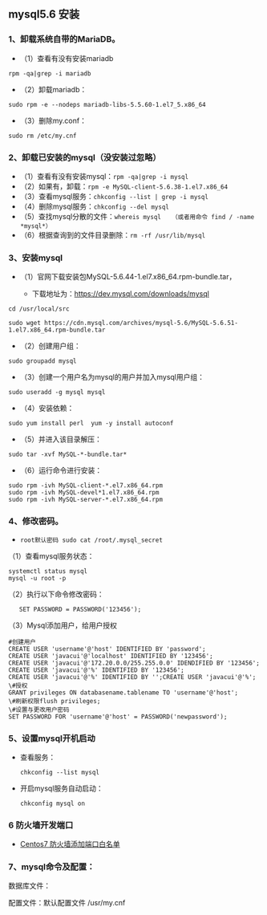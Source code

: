 ## mysql5.6 安装



### 1、卸载系统自带的MariaDB。

- （1）查看有没有安装mariadb
```
rpm -qa|grep -i mariadb
```

- （2）卸载mariadb：

```
sudo rpm -e --nodeps mariadb-libs-5.5.60-1.el7_5.x86_64
```

- （3）删除my.conf：

```
sudo rm /etc/my.cnf
```

### 2、卸载已安装的mysql（没安装过忽略）

- （1）查看有没有安装mysql：`rpm -qa|grep -i mysql`
- （2）如果有，卸载：`rpm -e MySQL-client-5.6.38-1.el7.x86_64`
- （3）查看mysql服务：`chkconfig --list | grep -i mysql`
- （4）删除mysql服务：`chkconfig --del mysql`
- （5）查找mysql分散的文件：`whereis mysql   （或者用命令 find / -name *mysql*）`
- （6）根据查询到的文件目录删除：`rm -rf /usr/lib/mysql`

### 3、安装mysql 

- （1）官网下载安装包MySQL-5.6.44-1.el7.x86_64.rpm-bundle.tar，

  - 下载地址为：https://dev.mysql.com/downloads/mysql
```
cd /usr/local/src 

sudo wget https://cdn.mysql.com/archives/mysql-5.6/MySQL-5.6.51-1.el7.x86_64.rpm-bundle.tar

```

- （2）创建用户组：
```
sudo groupadd mysql
```

- （3）创建一个用户名为mysql的用户并加入mysql用户组：
```
sudo useradd -g mysql mysql
```

- （4）安装依赖： 
```
sudo yum install perl  yum -y install autoconf
```

- （5）并进入该目录解压：
```
sudo tar -xvf MySQL-*-bundle.tar*
```

- （6）运行命令进行安装：

```
sudo rpm -ivh MySQL-client-*.el7.x86_64.rpm
sudo rpm -ivh MySQL-devel*1.el7.x86_64.rpm
sudo rpm -ivh MySQL-server-*.el7.x86_64.rpm
```

  

### 4、修改密码。

- `root默认密码 sudo cat /root/.mysql_secret`

（1）查看mysql服务状态：

```
systemctl status mysql
mysql -u root -p
```

（2）执行以下命令修改密码：

`	SET PASSWORD = PASSWORD('123456');`

（3）Mysql添加用户，给用户授权

```
#创建用户
CREATE USER 'username'@'host' IDENTIFIED BY 'password';
CREATE USER 'javacui'@'localhost' IDENTIFIED BY '123456';
CREATE USER 'javacui'@'172.20.0.0/255.255.0.0' IDENDIFIED BY '123456';
CREATE USER 'javacui'@'%' IDENTIFIED BY '123456';
CREATE USER 'javacui'@'%' IDENTIFIED BY '';CREATE USER 'javacui'@'%';
\#授权
GRANT privileges ON databasename.tablename TO 'username'@'host';
\#刷新权限flush privileges;
\#设置与更改用户密码
SET PASSWORD FOR 'username'@'host' = PASSWORD('newpassword');
```

### 5、设置mysql开机启动

- 查看服务：

  `chkconfig --list mysql`

- 开启mysql服务自动启动：

  `chkconfig mysql on`

### 6 防火墙开发端口
- [Centos7 防火墙添加端口白名单](https://app.yinxiang.com/shard/s33/nl/9786851/4e2fb976-00d4-4195-bb00-e524439db291)

### 7、mysql命令及配置：

数据库文件：

配置文件：默认配置文件 /usr/my.cnf